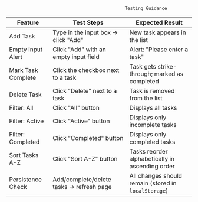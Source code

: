                                                  Testing Guidance

|  Feature               |    Test Steps                                                |    Expected Result                                                    |
| ---------------------- | ------------------------------------------------------------ | --------------------------------------------------------------------- |
| Add Task               | Type in the input box → click "Add"                          | New task appears in the list                                          |
| Empty Input Alert      | Click "Add" with an empty input field                        | Alert: "Please enter a task"                                          |
| Mark Task Complete     | Click the checkbox next to a task                            | Task gets strike-through; marked as completed                         |
| Delete Task            | Click "Delete" next to a task                                | Task is removed from the list                                         |
| Filter: All            | Click "All" button                                           | Displays all tasks                                                    |
| Filter: Active         | Click "Active" button                                        | Displays only incomplete tasks                                        |
| Filter: Completed      | Click "Completed" button                                     | Displays only completed tasks                                         |
| Sort Tasks A-Z         | Click "Sort A-Z" button                                      | Tasks reorder alphabetically in ascending order                       |
| Persistence Check      | Add/complete/delete tasks → refresh page                     | All changes should remain (stored in `localStorage`)                  |

